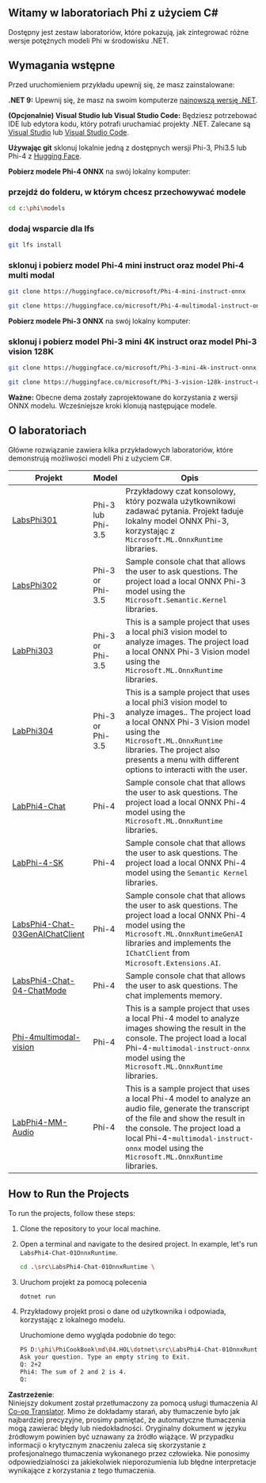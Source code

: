 <!--
CO_OP_TRANSLATOR_METADATA:
{
  "original_hash": "903c509a6d0d1ecce00b849d7f753bdd",
  "translation_date": "2025-05-09T22:43:31+00:00",
  "source_file": "md/04.HOL/dotnet/readme.md",
  "language_code": "pl"
}
-->
## Witamy w laboratoriach Phi z użyciem C#

Dostępny jest zestaw laboratoriów, które pokazują, jak zintegrować różne wersje potężnych modeli Phi w środowisku .NET.

## Wymagania wstępne

Przed uruchomieniem przykładu upewnij się, że masz zainstalowane:

**.NET 9:** Upewnij się, że masz na swoim komputerze [najnowszą wersję .NET](https://dotnet.microsoft.com/download/dotnet?WT.mc_id=aiml-137032-kinfeylo).

**(Opcjonalnie) Visual Studio lub Visual Studio Code:** Będziesz potrzebować IDE lub edytora kodu, który potrafi uruchamiać projekty .NET. Zalecane są [Visual Studio](https://visualstudio.microsoft.com?WT.mc_id=aiml-137032-kinfeylo) lub [Visual Studio Code](https://code.visualstudio.com?WT.mc_id=aiml-137032-kinfeylo).

**Używając git** sklonuj lokalnie jedną z dostępnych wersji Phi-3, Phi3.5 lub Phi-4 z [Hugging Face](https://huggingface.co/collections/lokinfey/phi-4-family-679c6f234061a1ab60f5547c).

**Pobierz modele Phi-4 ONNX** na swój lokalny komputer:

### przejdź do folderu, w którym chcesz przechowywać modele

```bash
cd c:\phi\models
```

### dodaj wsparcie dla lfs

```bash
git lfs install 
```

### sklonuj i pobierz model Phi-4 mini instruct oraz model Phi-4 multi modal

```bash
git clone https://huggingface.co/microsoft/Phi-4-mini-instruct-onnx

git clone https://huggingface.co/microsoft/Phi-4-multimodal-instruct-onnx
```

**Pobierz modele Phi-3 ONNX** na swój lokalny komputer:

### sklonuj i pobierz model Phi-3 mini 4K instruct oraz model Phi-3 vision 128K

```bash
git clone https://huggingface.co/microsoft/Phi-3-mini-4k-instruct-onnx

git clone https://huggingface.co/microsoft/Phi-3-vision-128k-instruct-onnx-cpu
```

**Ważne:** Obecne dema zostały zaprojektowane do korzystania z wersji ONNX modelu. Wcześniejsze kroki klonują następujące modele.

## O laboratoriach

Główne rozwiązanie zawiera kilka przykładowych laboratoriów, które demonstrują możliwości modeli Phi z użyciem C#.

| Projekt | Model | Opis |
| ------------ | -----------| ----------- |
| [LabsPhi301](../../../../../md/04.HOL/dotnet/src/LabsPhi301) | Phi-3 lub Phi-3.5 | Przykładowy czat konsolowy, który pozwala użytkownikowi zadawać pytania. Projekt ładuje lokalny model ONNX Phi-3, korzystając z `Microsoft.ML.OnnxRuntime` libraries. |
| [LabsPhi302](../../../../../md/04.HOL/dotnet/src/LabsPhi302) | Phi-3 or Phi-3.5 | Sample console chat that allows the user to ask questions. The project load a local ONNX Phi-3 model using the `Microsoft.Semantic.Kernel` libraries. |
| [LabPhi303](../../../../../md/04.HOL/dotnet/src/LabsPhi303) | Phi-3 or Phi-3.5 | This is a sample project that uses a local phi3 vision model to analyze images. The project load a local ONNX Phi-3 Vision model using the `Microsoft.ML.OnnxRuntime` libraries. |
| [LabPhi304](../../../../../md/04.HOL/dotnet/src/LabsPhi304) | Phi-3 or Phi-3.5 | This is a sample project that uses a local phi3 vision model to analyze images.. The project load a local ONNX Phi-3 Vision model using the `Microsoft.ML.OnnxRuntime` libraries. The project also presents a menu with different options to interacti with the user. | 
| [LabPhi4-Chat](../../../../../md/04.HOL/dotnet/src/LabsPhi4-Chat-01OnnxRuntime) | Phi-4 | Sample console chat that allows the user to ask questions. The project load a local ONNX Phi-4 model using the `Microsoft.ML.OnnxRuntime` libraries. |
| [LabPhi-4-SK](../../../../../md/04.HOL/dotnet/src/LabsPhi4-Chat-02SK) | Phi-4 | Sample console chat that allows the user to ask questions. The project load a local ONNX Phi-4 model using the `Semantic Kernel` libraries. |
| [LabsPhi4-Chat-03GenAIChatClient](../../../../../md/04.HOL/dotnet/src/LabsPhi4-Chat-03GenAIChatClient) | Phi-4 | Sample console chat that allows the user to ask questions. The project load a local ONNX Phi-4 model using the `Microsoft.ML.OnnxRuntimeGenAI` libraries and implements the `IChatClient` from `Microsoft.Extensions.AI`. |
| [LabsPhi4-Chat-04-ChatMode](../../../../../md/04.HOL/dotnet/src/LabsPhi4-Chat-04-ChatMode) | Phi-4 | Sample console chat that allows the user to ask questions. The chat implements memory. |
| [Phi-4multimodal-vision](../../../../../md/04.HOL/dotnet/src/LabsPhi4-MultiModal-01Images) | Phi-4 | This is a sample project that uses a local Phi-4 model to analyze images showing the result in the console. The project load a local Phi-4-`multimodal-instruct-onnx` model using the `Microsoft.ML.OnnxRuntime` libraries. |
| [LabPhi4-MM-Audio](../../../../../md/04.HOL/dotnet/src/LabsPhi4-MultiModal-02Audio) | Phi-4 |This is a sample project that uses a local Phi-4 model to analyze an audio file, generate the transcript of the file and show the result in the console. The project load a local Phi-4-`multimodal-instruct-onnx` model using the `Microsoft.ML.OnnxRuntime` libraries. |

## How to Run the Projects

To run the projects, follow these steps:

1. Clone the repository to your local machine.

1. Open a terminal and navigate to the desired project. In example, let's run `LabsPhi4-Chat-01OnnxRuntime`.

    ```bash
    cd .\src\LabsPhi4-Chat-01OnnxRuntime \
    ```

1. Uruchom projekt za pomocą polecenia

    ```bash
    dotnet run
    ```

1. Przykładowy projekt prosi o dane od użytkownika i odpowiada, korzystając z lokalnego modelu.

   Uruchomione demo wygląda podobnie do tego:

   ```bash
   PS D:\phi\PhiCookBook\md\04.HOL\dotnet\src\LabsPhi4-Chat-01OnnxRuntime> dotnet run
   Ask your question. Type an empty string to Exit.
   Q: 2+2
   Phi4: The sum of 2 and 2 is 4.
   Q:
   ```

**Zastrzeżenie**:  
Niniejszy dokument został przetłumaczony za pomocą usługi tłumaczenia AI [Co-op Translator](https://github.com/Azure/co-op-translator). Mimo że dokładamy starań, aby tłumaczenie było jak najbardziej precyzyjne, prosimy pamiętać, że automatyczne tłumaczenia mogą zawierać błędy lub niedokładności. Oryginalny dokument w języku źródłowym powinien być uznawany za źródło wiążące. W przypadku informacji o krytycznym znaczeniu zaleca się skorzystanie z profesjonalnego tłumaczenia wykonanego przez człowieka. Nie ponosimy odpowiedzialności za jakiekolwiek nieporozumienia lub błędne interpretacje wynikające z korzystania z tego tłumaczenia.